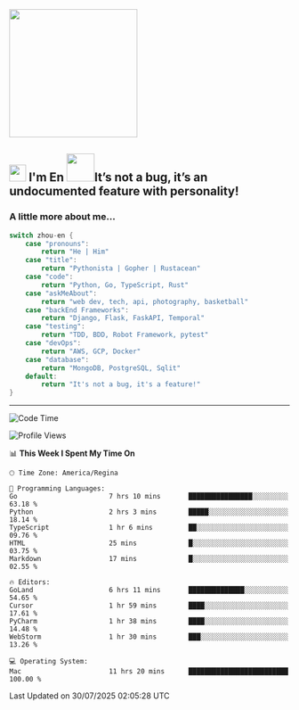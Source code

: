 <img align='center' src="https://media.giphy.com/media/GP1TJJSV4Ys1r64q2A/giphy.gif" width="230">

<h2><img src="https://emojis.slackmojis.com/emojis/images/1531849430/4246/blob-sunglasses.gif?1531849430" width="30"/> I'm En <img src="https://media.giphy.com/media/12oufCB0MyZ1Go/giphy.gif" width="50">It’s not a bug, it’s an undocumented feature with personality!</h2>


<!-- <img align='right' src="https://media.giphy.com/media/M9gbBd9nbDrOTu1Mqx/giphy.gif" width="230"> -->


### A little more about me... 
<!--
```javascript
const zhou-en = {
    pronouns: "He" | "Him",
    title: "Pythonista" | "Gopher" | "Rustacean",
    code: ["Python", "Go", "Rust", "TypeScript"],
    askMeAbout: ["web dev", "tech", "app dev", "photography"],
    technologies: {
        backEnd: {
            python: ["Django", "Flask", "FaskAPI"],
            go: []
        },
        scraping: ["selenium", "scrapy", "spider"],
        testing: ["Robot Framework"],
        devOps: ["AWS", "Docker", "GCP", "Nginx"],
        databases: ["mongo", "postgresql", "sqlite"],
        misc: ["Firebase", "Heroku"]
    },
    architecture: ["Event Driven Architecture", "Microservices"],
    currentFocus: ["Temporal", "Rust"],
    funFact: "It's not a bug, it's a feature!"
};
```
  -->

```go
switch zhou-en {
    case "pronouns":
        return "He | Him"
    case "title":
        return "Pythonista | Gopher | Rustacean"
    case "code":
        return "Python, Go, TypeScript, Rust"
    case "askMeAbout":
        return "web dev, tech, api, photography, basketball"
    case "backEnd Frameworks":
        return "Django, Flask, FaskAPI, Temporal"
    case "testing":
        return "TDD, BDD, Robot Framework, pytest"
    case "devOps":
        return "AWS, GCP, Docker"
    case "database":
        return "MongoDB, PostgreSQL, Sqlit"
    default:
        return "It's not a bug, it's a feature!"
}
```




---
<!--START_SECTION:waka-->
![Code Time](http://img.shields.io/badge/Code%20Time-2%2C429%20hrs%2023%20mins-blue)

![Profile Views](http://img.shields.io/badge/Profile%20Views-0-blue)

📊 **This Week I Spent My Time On** 

```text
🕑︎ Time Zone: America/Regina

💬 Programming Languages: 
Go                       7 hrs 10 mins       ████████████████░░░░░░░░░   63.18 % 
Python                   2 hrs 3 mins        █████░░░░░░░░░░░░░░░░░░░░   18.14 % 
TypeScript               1 hr 6 mins         ██░░░░░░░░░░░░░░░░░░░░░░░   09.76 % 
HTML                     25 mins             █░░░░░░░░░░░░░░░░░░░░░░░░   03.75 % 
Markdown                 17 mins             █░░░░░░░░░░░░░░░░░░░░░░░░   02.55 % 

🔥 Editors: 
GoLand                   6 hrs 11 mins       ██████████████░░░░░░░░░░░   54.65 % 
Cursor                   1 hr 59 mins        ████░░░░░░░░░░░░░░░░░░░░░   17.61 % 
PyCharm                  1 hr 38 mins        ████░░░░░░░░░░░░░░░░░░░░░   14.48 % 
WebStorm                 1 hr 30 mins        ███░░░░░░░░░░░░░░░░░░░░░░   13.26 % 

💻 Operating System: 
Mac                      11 hrs 20 mins      █████████████████████████   100.00 % 
```


 Last Updated on 30/07/2025 02:05:28 UTC
<!--END_SECTION:waka-->
